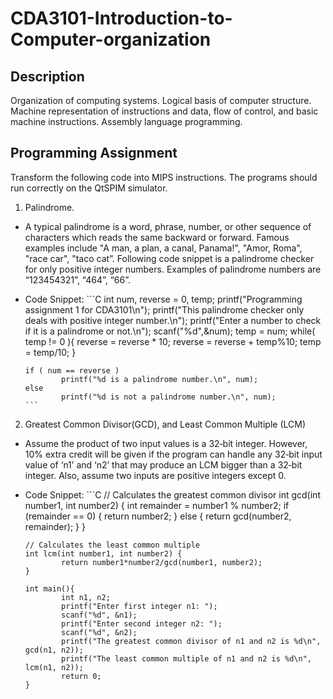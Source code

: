 # CDA3101-Introduction-to-Computer-organization

Description
----------------------
Organization of computing systems. Logical basis of computer structure. Machine representation of instructions and data, flow of control, and basic machine instructions. Assembly language programming.

Programming Assignment
----------------------
Transform the following code into MIPS instructions. The programs should run correctly on the QtSPIM simulator. 

1. Palindrome. 
  - A typical palindrome is a word, phrase, number, or other sequence of characters which reads the same backward or forward. Famous examples include "A man, a plan, a canal, Panama!", "Amor, Roma", "race car", "taco cat”. Following code snippet is a palindrome checker for only positive integer numbers. Examples of palindrome numbers are “123454321”, “464”, “66”.

  - Code Snippet: 
	    ```C
	    int num, reverse = 0, temp;
	    printf("Programming assignment 1 for CDA3101\n");
	    printf("This palindrome checker only deals with positive integer number.\n");
	    printf("Enter a number to check if it is a palindrome or not.\n");
	    scanf("%d",&num);
	    temp = num;
	    while( temp != 0 ){
	    	    reverse = reverse * 10;
	    	    reverse = reverse + temp%10;
	    	    temp = temp/10;
    	    }
 
	    if ( num == reverse )
	    	    printf("%d is a palindrome number.\n", num);
	    else
	    	    printf("%d is not a palindrome number.\n", num);
	    ```
2. Greatest Common Divisor(GCD), and Least Common Multiple (LCM)
  - Assume the product of two input values is a 32‐bit integer. However, 10% extra credit will be given if the program can handle any 32‐bit input value of ‘n1’ and ‘n2’ that may produce an LCM bigger than a 32‐bit integer. Also, assume two inputs are positive integers except 0.
  
  - Code Snippet:
	    ```C
	    // Calculates the greatest common divisor
	    int gcd(int number1, int number2) {
	    	    int remainder = number1 % number2;
	    	    if (remainder == 0) {
	    	    	    return number2;
	    	    } else {
	    	    	    return gcd(number2, remainder);
	    	    }
	    }

	    // Calculates the least common multiple
	    int lcm(int number1, int number2) {
	    	    return number1*number2/gcd(number1, number2);
	    }
  
	    int main(){
	    	    int n1, n2;
	    	    printf("Enter first integer n1: ");
	    	    scanf("%d", &n1);
	    	    printf("Enter second integer n2: ");
	    	    scanf("%d", &n2);
	    	    printf("The greatest common divisor of n1 and n2 is %d\n", gcd(n1, n2));
	    	    printf("The least common multiple of n1 and n2 is %d\n", lcm(n1, n2));
	    	    return 0;
	    }
